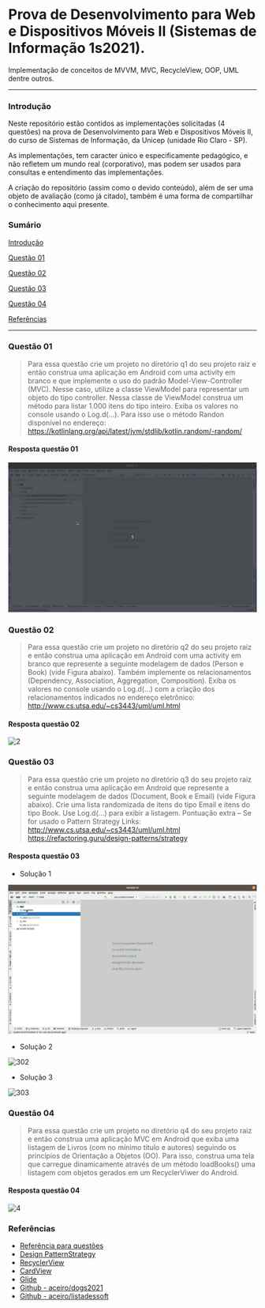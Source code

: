 

# Prova de Desenvolvimento para Web e Dispositivos Móveis II (Sistemas de Informação 1s2021).

Implementação de conceitos de MVVM, MVC, RecycleView, OOP, UML dentre outros.

--------------------------------

### Introdução

Neste repositório estão contidos as implementações solicitadas (4 questões) na prova de Desenvolvimento para Web e Dispositivos Móveis II, do curso de Sistemas de Informação, da Unicep (unidade Rio Claro - SP).

As implementações, tem caracter único e especificamente pedagógico, e não refletem um mundo real (corporativo), mas podem ser usados para consultas e entendimento das implementações.

A criação do repositório (assim como o devido conteúdo), além de ser uma objeto de avaliação (como já citado), também é uma forma de compartilhar o conhecimento aqui presente.

### Sumário

[Introdução](#introdução)

[Questão 01](#questão01)

[Questão 02](#questão02)

[Questão 03](#questão03)

[Questão 04](#questão04)

[Referências](#referências)

----------------

### Questão 01

> Para essa questão crie um projeto no diretório q1 do seu projeto raiz e então construa uma aplicação em Android com uma activity em branco e que implemente o uso do padrão Model-View-Controller (MVC). Nesse caso, utilize a classe ViewModel para representar um objeto do tipo controller. Nessa classe de ViewModel construa um método para listar 1.000 itens do tipo inteiro. Exiba os valores no console usando o Log.d(...). Para isso use o método Randon disponível no endereço:
> https://kotlinlang.org/api/latest/jvm/stdlib/kotlin.random/-random/

#### Resposta questão 01

![1](./images/1.gif)



### Questão 02

> Para essa questão crie um projeto no diretório q2 do seu projeto raiz e então construa uma aplicação em Android com uma activity em branco que represente a seguinte modelagem de dados (Person e Book) (vide Figura abaixo). Também implemente os relacionamentos (Dependency, Association, Aggregation, Composition). Exiba os valores no console usando o Log.d(...) com a criação dos relacionamentos indicados no endereço eletrônico: 
> http://www.cs.utsa.edu/~cs3443/uml/uml.html

#### Resposta questão 02

![2](./images/2-all.gif)



### Questão 03

> Para essa questão crie um projeto no diretório q3 do seu projeto raiz e então construa uma aplicação em Android que represente a seguinte modelagem de dados (Document, Book e Email) (vide Figura abaixo). Crie uma lista randomizada de itens do tipo Email e itens do tipo Book. Use Log.d(...) para exibir a listagem. Pontuação extra – Se for usado o Pattern Strategy
> Links:
> http://www.cs.utsa.edu/~cs3443/uml/uml.html
> https://refactoring.guru/design-patterns/strategy

#### Resposta questão 03

- Solução 1

![301](./images/3-s1.gif)

- Solução 2

![302](./images/3-s2.gif)

- Solução 3

![303](./images/3-strategy.gif)



### Questão 04

> Para essa questão crie um projeto no diretório q4 do seu projeto raiz e então construa uma aplicação MVC em Android que exiba uma listagem de Livros (com no mínimo titulo e autores) seguindo os princípios de Orientação a Objetos (OO). Para isso, construa uma tela que carregue dinamicamente através de um método loadBooks() uma listagem com objetos gerados em um RecyclerViwer do Android.

#### Resposta questão 04

![4](./images/4.gif)



### Referências

- [Referência para questões](http://www.cs.utsa.edu/~cs3443/uml/uml.html) 
- [Design PatternStrategy](https://refactoring.guru/design-patterns/strategy)
- [RecyclerView](https://developer.android.com/guide/topics/ui/layout/recyclerview?hl=pt-br)
- [CardView](https://developer.android.com/jetpack/androidx/releases/cardview)
- [Glide](https://bumptech.github.io/glide/doc/download-setup.html)
- [Github - aceiro/dogs2021](https://github.com/aceiro/dogs2021)
- [Github - aceiro/listadessoft](https://github.com/aceiro/listadessoft)

